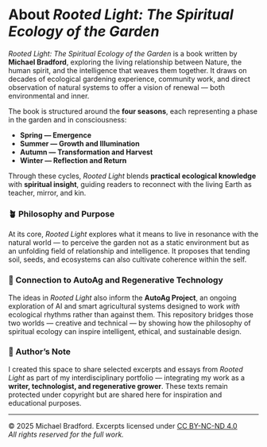 # About *Rooted Light: The Spiritual Ecology of the Garden*

*Rooted Light: The Spiritual Ecology of the Garden* is a book written by **Michael Bradford**, exploring the living relationship between Nature, the human spirit, and the intelligence that weaves them together. It draws on decades of ecological gardening experience, community work, and direct observation of natural systems to offer a vision of renewal — both environmental and inner.

The book is structured around the **four seasons**, each representing a phase in the garden and in consciousness:
- **Spring — Emergence**  
- **Summer — Growth and Illumination**  
- **Autumn — Transformation and Harvest**  
- **Winter — Reflection and Return**

Through these cycles, *Rooted Light* blends **practical ecological knowledge** with **spiritual insight**, guiding readers to reconnect with the living Earth as teacher, mirror, and kin.

### 🪴 Philosophy and Purpose
At its core, *Rooted Light* explores what it means to live in resonance with the natural world — to perceive the garden not as a static environment but as an unfolding field of relationship and intelligence. It proposes that tending soil, seeds, and ecosystems can also cultivate coherence within the self.

### 🔧 Connection to AutoAg and Regenerative Technology
The ideas in *Rooted Light* also inform the **AutoAg Project**, an ongoing exploration of AI and smart agricultural systems designed to work *with* ecological rhythms rather than against them. This repository bridges those two worlds — creative and technical — by showing how the philosophy of spiritual ecology can inspire intelligent, ethical, and sustainable design.

### 🧭 Author’s Note
I created this space to share selected excerpts and essays from *Rooted Light* as part of my interdisciplinary portfolio — integrating my work as a **writer, technologist, and regenerative grower**. These texts remain protected under copyright but are shared here for inspiration and educational purposes.

---

© 2025 Michael Bradford. Excerpts licensed under [CC BY-NC-ND 4.0](https://creativecommons.org/licenses/by-nc-nd/4.0/)  
*All rights reserved for the full work.*
